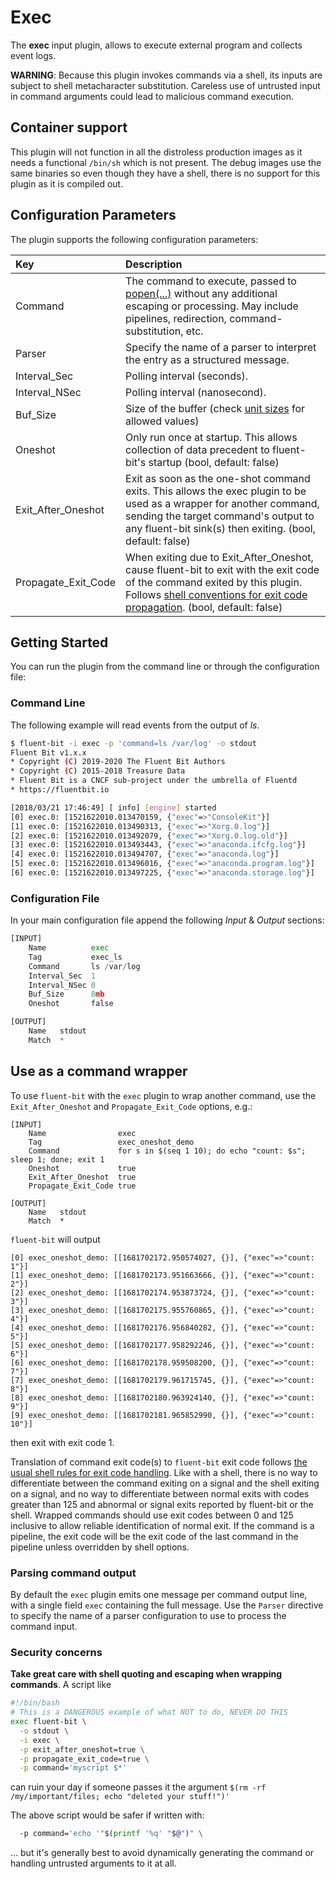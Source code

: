 # Exec

The **exec** input plugin, allows to execute external program and collects event logs.

**WARNING**: Because this plugin invokes commands via a shell, its inputs are
subject to shell metacharacter substitution. Careless use of untrusted input in
command arguments could lead to malicious command execution.

## Container support

This plugin will not function in all the distroless production images as it needs a functional `/bin/sh` which is not present.
The debug images use the same binaries so even though they have a shell, there is no support for this plugin as it is compiled out.

## Configuration Parameters

The plugin supports the following configuration parameters:

| Key | Description |
| :--- | :--- |
| Command | The command to execute, passed to [popen(...)](https://man7.org/linux/man-pages/man3/popen.3.html) without any additional escaping or processing. May include pipelines, redirection, command-substitution, etc. |
| Parser | Specify the name of a parser to interpret the entry as a structured message. |
| Interval\_Sec | Polling interval \(seconds\). |
| Interval\_NSec | Polling interval \(nanosecond\). |
| Buf\_Size | Size of the buffer \(check [unit sizes](https://docs.fluentbit.io/manual/configuration/unit_sizes) for allowed values\) |
| Oneshot | Only run once at startup. This allows collection of data precedent to fluent-bit's startup (bool, default: false) |
| Exit\_After\_Oneshot | Exit as soon as the one-shot command exits. This allows the exec plugin to be used as a wrapper for another command, sending the target command's output to any fluent-bit sink(s) then exiting. (bool, default: false) |
| Propagate\_Exit\_Code | When exiting due to Exit\_After\_Oneshot, cause fluent-bit to exit with the exit code of the command exited by this plugin. Follows [shell conventions for exit code propagation](https://www.gnu.org/software/bash/manual/html_node/Exit-Status.html). (bool, default: false) |

## Getting Started

You can run the plugin from the command line or through the configuration file:

### Command Line

The following example will read events from the output of _ls_.

```bash
$ fluent-bit -i exec -p 'command=ls /var/log' -o stdout
Fluent Bit v1.x.x
* Copyright (C) 2019-2020 The Fluent Bit Authors
* Copyright (C) 2015-2018 Treasure Data
* Fluent Bit is a CNCF sub-project under the umbrella of Fluentd
* https://fluentbit.io

[2018/03/21 17:46:49] [ info] [engine] started
[0] exec.0: [1521622010.013470159, {"exec"=>"ConsoleKit"}]
[1] exec.0: [1521622010.013490313, {"exec"=>"Xorg.0.log"}]
[2] exec.0: [1521622010.013492079, {"exec"=>"Xorg.0.log.old"}]
[3] exec.0: [1521622010.013493443, {"exec"=>"anaconda.ifcfg.log"}]
[4] exec.0: [1521622010.013494707, {"exec"=>"anaconda.log"}]
[5] exec.0: [1521622010.013496016, {"exec"=>"anaconda.program.log"}]
[6] exec.0: [1521622010.013497225, {"exec"=>"anaconda.storage.log"}]
```

### Configuration File

In your main configuration file append the following _Input_ & _Output_ sections:

```python
[INPUT]
    Name          exec
    Tag           exec_ls
    Command       ls /var/log
    Interval_Sec  1
    Interval_NSec 0
    Buf_Size      8mb
    Oneshot       false

[OUTPUT]
    Name   stdout
    Match  *
```

## Use as a command wrapper

To use `fluent-bit` with the `exec` plugin to wrap another command, use the
`Exit_After_Oneshot` and `Propagate_Exit_Code` options, e.g.:

```
[INPUT]
    Name                exec
    Tag                 exec_oneshot_demo
    Command             for s in $(seq 1 10); do echo "count: $s"; sleep 1; done; exit 1
    Oneshot             true
    Exit_After_Oneshot  true
    Propagate_Exit_Code true

[OUTPUT]
    Name   stdout
    Match  *
```

`fluent-bit` will output

```
[0] exec_oneshot_demo: [[1681702172.950574027, {}], {"exec"=>"count: 1"}]
[1] exec_oneshot_demo: [[1681702173.951663666, {}], {"exec"=>"count: 2"}]
[2] exec_oneshot_demo: [[1681702174.953873724, {}], {"exec"=>"count: 3"}]
[3] exec_oneshot_demo: [[1681702175.955760865, {}], {"exec"=>"count: 4"}]
[4] exec_oneshot_demo: [[1681702176.956840282, {}], {"exec"=>"count: 5"}]
[5] exec_oneshot_demo: [[1681702177.958292246, {}], {"exec"=>"count: 6"}]
[6] exec_oneshot_demo: [[1681702178.959508200, {}], {"exec"=>"count: 7"}]
[7] exec_oneshot_demo: [[1681702179.961715745, {}], {"exec"=>"count: 8"}]
[8] exec_oneshot_demo: [[1681702180.963924140, {}], {"exec"=>"count: 9"}]
[9] exec_oneshot_demo: [[1681702181.965852990, {}], {"exec"=>"count: 10"}]
```

then exit with exit code 1.

Translation of command exit code(s) to `fluent-bit` exit code follows
[the usual shell rules for exit code handling](https://www.gnu.org/software/bash/manual/html_node/Exit-Status.html).
Like with a shell, there is no way to differentiate between the command exiting
on a signal and the shell exiting on a signal, and no way to differentiate
between normal exits with codes greater than 125 and abnormal or signal exits
reported by fluent-bit or the shell. Wrapped commands should use exit codes
between 0 and 125 inclusive to allow reliable identification of normal exit.
If the command is a pipeline, the exit code will be the exit code of the last
command in the pipeline unless overridden by shell options.

### Parsing command output

By default the `exec` plugin emits one message per command output line, with a
single field `exec` containing the full message. Use the `Parser` directive to
specify the name of a parser configuration to use to process the command input.

### Security concerns

**Take great care with shell quoting and escaping when wrapping commands**.
A script like

```bash
#!/bin/bash
# This is a DANGEROUS example of what NOT to do, NEVER DO THIS
exec fluent-bit \
  -o stdout \
  -i exec \
  -p exit_after_oneshot=true \
  -p propagate_exit_code=true \
  -p command='myscript $*'
```

can ruin your day if someone passes it the argument
`$(rm -rf /my/important/files; echo "deleted your stuff!")'`

The above script would be safer if written with:

```bash
  -p command='echo '"$(printf '%q' "$@")" \
```

... but it's generally best to avoid dynamically generating the command or
handling untrusted arguments to it at all.
